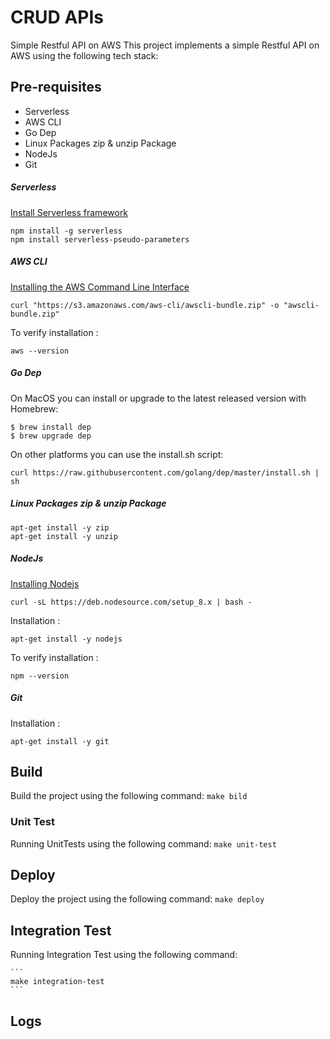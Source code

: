 # CRUD APIs 
Simple Restful API on AWS
This project implements a simple Restful API on AWS using the following tech stack:
## Pre-requisites
* Serverless
* AWS CLI
* Go Dep
* Linux Packages zip & unzip Package
* NodeJs
* Git
##### Serverless
[Install Serverless framework](https://serverless.com/framework/docs/providers/aws/guide/quick-start/)
```
npm install -g serverless
npm install serverless-pseudo-parameters
```
##### AWS CLI
[Installing the AWS Command Line Interface](https://docs.aws.amazon.com/cli/latest/userguide/installing.html)
```
curl "https://s3.amazonaws.com/aws-cli/awscli-bundle.zip" -o "awscli-bundle.zip"
```
To verify installation :
```
aws --version
```
##### Go Dep
On MacOS you can install or upgrade to the latest released version with Homebrew:
```
$ brew install dep
$ brew upgrade dep
```
On other platforms you can use the install.sh script:
```
curl https://raw.githubusercontent.com/golang/dep/master/install.sh | sh
```
##### Linux Packages zip & unzip Package
```
apt-get install -y zip
apt-get install -y unzip
```
##### NodeJs
[Installing Nodejs](https://nodejs.org/en/download/)
```
curl -sL https://deb.nodesource.com/setup_8.x | bash -
```
Installation :
```
apt-get install -y nodejs
```
To verify installation :
```
npm --version
```
##### Git
Installation :
```
apt-get install -y git
```
## Build
Build the project using the following command:
    ```
    make bild
    ```
### Unit Test
Running UnitTests using the following command:
    ```
    make unit-test
    ```
## Deploy
Deploy the project using the following command:
    ```
    make deploy
    ```
## Integration Test
Running Integration Test using the following command:
      
    ```
    make integration-test
    ```
## Logs
